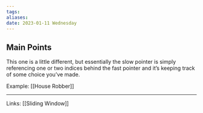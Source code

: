 ```yaml
---
tags: 
aliases: 
date: 2023-01-11 Wednesday
---
```


## Main Points

This one is a little different, but essentially the slow pointer is simply referencing one or two indices behind the fast pointer and it’s keeping track of some choice you’ve made.

Example: [[House Robber]]

---
Links: [[Sliding Window]]
